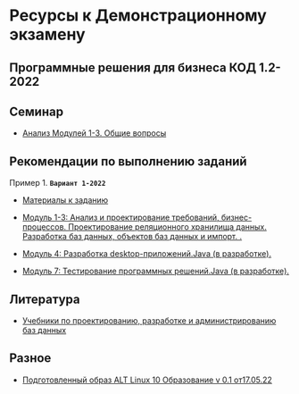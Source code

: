 # Ресурсы к Демонстрационному экзамену



## Программные решения для бизнеса КОД 1.2-2022

## Семинар

* [Анализ Модулей 1-3. Общие вопросы](training_days/Training_day_1.pdf)

## Рекомендации по выполнению заданий

Пример 1. **`Вариант 1-2022`**

* [Материалы к заданию](Variant_1_2022/)

*  [
Модуль 1-3: Анализ и проектирование требований, бизнес-процессов. Проектирование реляционного хранилища данных. Разработка баз данных, объектов баз данных и импорт.
.](Moduls/Module1-2-3.pdf)

* [Модуль 4: Разработка desktop-приложений.Java (в разработке).]()

* [Модуль 7: Тестирование программных решений.Java (в разработке).]()


## Литература

* [Учебники по проектированию, разработке и администрированию баз данных](https://disk.yandex.ru/d/87fK03XoIntj3Q)




## Разное

* [Подготовленный образ ALT Linux 10 Образование v 0.1 от17.05.22](https://disk.yandex.ru/d/ROqhnEvYL9OdXg)
